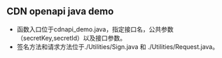 ## CDN openapi java demo
- 函数入口位于cdnapi_demo.java，指定接口名，公共参数（secretKey,secretId）以及接口参数。
- 签名方法和请求方法位于./Utilities/Sign.java 和 ./Utilities/Request.java。
